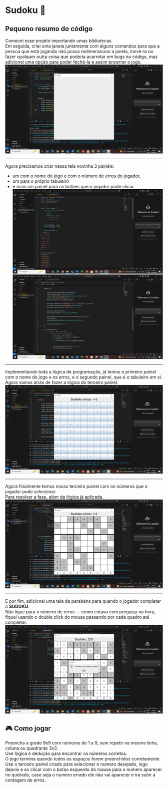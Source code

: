 # Sudoku 🎲

## Pequeno resumo do código

Comecei esse projeto importando umas bibliotecas.  
Em seguida, criei uma janela juntamente com alguns comandos para que a pessoa que está jogando não possa redimensionar a janela, movê-la ou fazer qualquer outra coisa que poderia acarretar em bugs no código, mas adicionei uma opção para poder fechá-la e assim encerrar o jogo.  
![imagem](img/imagem%201%20sudoku.png)

---

Agora precisamos criar nessa tela novinha 3 painéis:  
- um com o nome do jogo e com o número de erros do jogador,  
- um para o próprio tabuleiro  
- e mais um painel para os botões que o jogador pode clicar.  
![imagem](img/imagen%202%20sudoku.png)
![imagem]( img/imagen3%20sudoku.png)

---

Implementando toda a lógica de programação, já temos o primeiro painel com o nome do jogo e os erros, e o segundo painel, que é o tabuleiro em si. Agora vamos atrás de fazer a lógica do terceiro painel.  
![imagem](img/imagem%204.png)

---

Agora finalmente temos nosso terceiro painel com os números que o jogador pode selecionar.  
Para resolver a fase, além da lógica já aplicada.  
![imagem](img/imagen%206%20sudoku.png)

---

E por fim, adicionei uma tela de parabéns para quando o jogador completar o **SUDOKU**.  
Não ligue para o número de erros — como estava com preguiça na hora, fiquei usando o double click do mouse passando por cada quadro até completar.  
![imagem](img/imagem%20sudoku%207.png)

## 🎮 Como jogar

Preencha a grade 9x9 com números de 1 a 9, sem repetir na mesma linha, coluna ou quadrante 3x3.  
Use lógica e dedução para encontrar os números corretos.  
O jogo termina quando todos os espaços forem preenchidos corretamente.
Use o terceiro painel criado para selecionar o numero desejado, logo depois e so clicar com o botao esquerdo do mause para o numero
aparecer no qudrado, caso seja o numero errado ele não vai aparecer e ira subir a contagem de erros.



